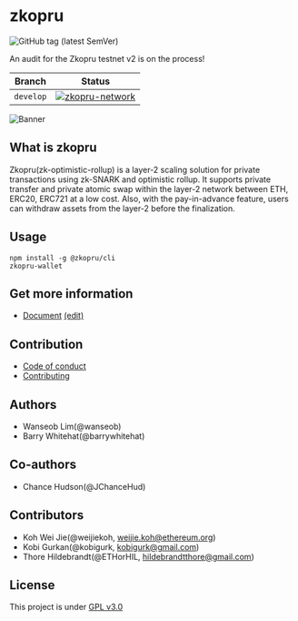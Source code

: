 # zkopru

![GitHub tag (latest SemVer)](https://img.shields.io/github/v/tag/zkopru-network/zkopru)

An audit for the Zkopru testnet v2 is on the process!

| Branch | Status |
| -------- | -------- |
| `develop`     | [![zkopru-network](https://circleci.com/gh/zkopru-network/zkopru/tree/develop.svg?style=svg)](https://app.circleci.com/pipelines/github/zkopru-network/zkopru) |


![Banner](https://docs.google.com/drawings/d/e/2PACX-1vRwGTvmJAbNBZCK5syubcrWZgYc3wuK9cHZScbc5lgyLbBYsx42Xzo60unw4-oLlPg_-nwXxaE3t9c6/pub?w=1280)

## What is zkopru

Zkopru(zk-optimistic-rollup) is a layer-2 scaling solution for private transactions using zk-SNARK and optimistic rollup. It supports private transfer and private atomic swap within the layer-2 network between ETH, ERC20, ERC721 at a low cost. Also, with the pay-in-advance feature, users can withdraw assets from the layer-2 before the finalization.

## Usage

```shell
npm install -g @zkopru/cli
zkopru-wallet
```

## Get more information

<!-- * [Ethresear.ch](https://ethresear.ch) -->
* [Document](https://docs.zkopru.network) [(edit)](https://github.com/wanseob/docs.zkopru.network)

## Contribution

* [Code of conduct](./CODE_OF_CONDUCT.md)
* [Contributing](./CONTRIBUTING.md)

## Authors

* Wanseob Lim(@wanseob)
* Barry Whitehat(@barrywhitehat)

## Co-authors
* Chance Hudson(@JChanceHud)

## Contributors
* Koh Wei Jie(@weijiekoh, weijie.koh@ethereum.org)
* Kobi Gurkan(@kobigurk, kobigurk@gmail.com)
* Thore Hildebrandt(@ETHorHIL, hildebrandtthore@gmail.com)
## License

This project is under [GPL v3.0](https://github.com/zkopru-network/zkopru/blob/master/LICENSE)
